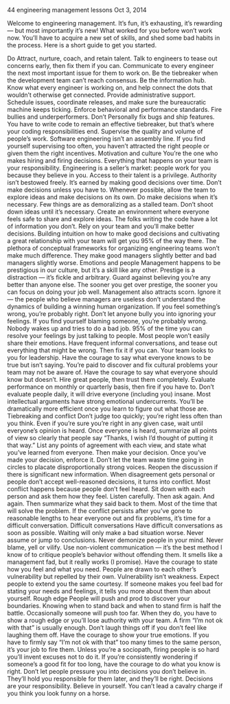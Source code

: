 44 engineering management lessons
Oct 3, 2014

Welcome to engineering management. It’s fun, it’s exhausting, it’s rewarding — but most importantly it’s new! What worked for you before won’t work now. You’ll have to acquire a new set of skills, and shed some bad habits in the process. Here is a short guide to get you started.

Do
Attract, nurture, coach, and retain talent. Talk to engineers to tease out concerns early, then fix them if you can.
Communicate to every engineer the next most important issue for them to work on.
Be the tiebreaker when the development team can’t reach consensus.
Be the information hub. Know what every engineer is working on, and help connect the dots that wouldn’t otherwise get connected.
Provide administrative support. Schedule issues, coordinate releases, and make sure the bureaucratic machine keeps ticking.
Enforce behavioral and performance standards. Fire bullies and underperformers.
Don’t
Personally fix bugs and ship features. You have to write code to remain an effective tiebreaker, but that’s where your coding responsibilities end.
Supervise the quality and volume of people’s work. Software engineering isn’t an assembly line. If you find yourself supervising too often, you haven’t attracted the right people or given them the right incentives.
Motivation and culture
You’re the one who makes hiring and firing decisions. Everything that happens on your team is your responsibility.
Engineering is a seller’s market: people work for you because they believe in you. Access to their talent is a privilege.
Authority isn’t bestowed freely. It’s earned by making good decisions over time.
Don’t make decisions unless you have to. Whenever possible, allow the team to explore ideas and make decisions on its own.
Do make decisions when it’s necessary. Few things are as demoralizing as a stalled team.
Don’t shoot down ideas until it’s necessary. Create an environment where everyone feels safe to share and explore ideas. The folks writing the code have a lot of information you don’t. Rely on your team and you’ll make better decisions.
Building intuition on how to make good decisions and cultivating a great relationship with your team will get you 95% of the way there. The plethora of conceptual frameworks for organizing engineering teams won’t make much difference. They make good managers slightly better and bad managers slightly worse.
Emotions and people
Management happens to be prestigious in our culture, but it’s a skill like any other. Prestige is a distraction — it’s fickle and arbitrary. Guard against believing you’re any better than anyone else. The sooner you get over prestige, the sooner you can focus on doing your job well.
Management also attracts scorn. Ignore it — the people who believe managers are useless don’t understand the dynamics of building a winning human organization.
If you feel something’s wrong, you’re probably right. Don’t let anyone bully you into ignoring your feelings.
If you find yourself blaming someone, you’re probably wrong. Nobody wakes up and tries to do a bad job. 95% of the time you can resolve your feelings by just talking to people.
Most people won’t easily share their emotions. Have frequent informal conversations, and tease out everything that might be wrong. Then fix it if you can.
Your team looks to you for leadership. Have the courage to say what everyone knows to be true but isn’t saying.
You’re paid to discover and fix cultural problems your team may not be aware of. Have the courage to say what everyone should know but doesn’t.
Hire great people, then trust them completely. Evaluate performance on monthly or quarterly basis, then fire if you have to. Don’t evaluate people daily, it will drive everyone (including you) insane.
Most intellectual arguments have strong emotional undercurrents. You’ll be dramatically more efficient once you learn to figure out what those are.
Tiebreaking and conflict
Don’t judge too quickly; you’re right less often than you think. Even if you’re sure you’re right in any given case, wait until everyone’s opinion is heard.
Once everyone is heard, summarize all points of view so clearly that people say “Thanks, I wish I’d thought of putting it that way.” List any points of agreement with each view, and state what you’ve learned from everyone. Then make your decision.
Once you’ve made your decision, enforce it. Don’t let the team waste time going in circles to placate disproportionally strong voices.
Reopen the discussion if there is significant new information.
When disagreement gets personal or people don’t accept well-reasoned decisions, it turns into conflict.
Most conflict happens because people don’t feel heard. Sit down with each person and ask them how they feel. Listen carefully. Then ask again. And again. Then summarize what they said back to them. Most of the time that will solve the problem.
If the conflict persists after you’ve gone to reasonable lengths to hear everyone out and fix problems, it’s time for a difficult conversation.
Difficult conversations
Have difficult conversations as soon as possible. Waiting will only make a bad situation worse.
Never assume or jump to conclusions. Never demonize people in your mind. Never blame, yell or vilify.
Use non-violent communication — it’s the best method I know of to critique people’s behavior without offending them. It smells like a management fad, but it really works (I promise).
Have the courage to state how you feel and what you need. People are drawn to each other’s vulnerability but repelled by their own. Vulnerability isn’t weakness.
Expect people to extend you the same courtesy. If someone makes you feel bad for stating your needs and feelings, it tells you more about them than about yourself.
Rough edge
People will push and prod to discover your boundaries. Knowing when to stand back and when to stand firm is half the battle.
Occasionally someone will push too far. When they do, you have to show a rough edge or you’ll lose authority with your team.
A firm “I’m not ok with that” is usually enough.
Don’t laugh things off if you don’t feel like laughing them off. Have the courage to show your true emotions.
If you have to firmly say “I’m not ok with that” too many times to the same person, it’s your job to fire them.
Unless you’re a sociopath, firing people is so hard you’ll invent excuses not to do it. If you’re consistently wondering if someone’s a good fit for too long, have the courage to do what you know is right.
Don’t let people pressure you into decisions you don’t believe in. They’ll hold you responsible for them later, and they’ll be right. Decisions are your responsibility.
Believe in yourself. You can’t lead a cavalry charge if you think you look funny on a horse.
